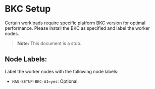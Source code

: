 
# BKC Setup

Certain workloads require specific platform BKC version for optimal performance. Please install the BKC as specified and label the worker nodes.

> **Note:** This document is a stub.

<!-- TODO: Extend this document with additional information about the BKCs. -->

## Node Labels:

Label the worker nodes with the following node labels:
- `HAS-SETUP-BKC-AI=yes`: Optional.

